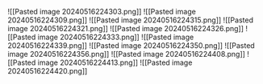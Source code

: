 ![[Pasted image 20240516224303.png]]
![[Pasted image 20240516224309.png]]
![[Pasted image 20240516224315.png]]
![[Pasted image 20240516224321.png]]
![[Pasted image 20240516224326.png]]
![[Pasted image 20240516224333.png]]
![[Pasted image 20240516224339.png]]
![[Pasted image 20240516224350.png]]
![[Pasted image 20240516224356.png]]
![[Pasted image 20240516224408.png]]
![[Pasted image 20240516224413.png]]
![[Pasted image 20240516224420.png]]
